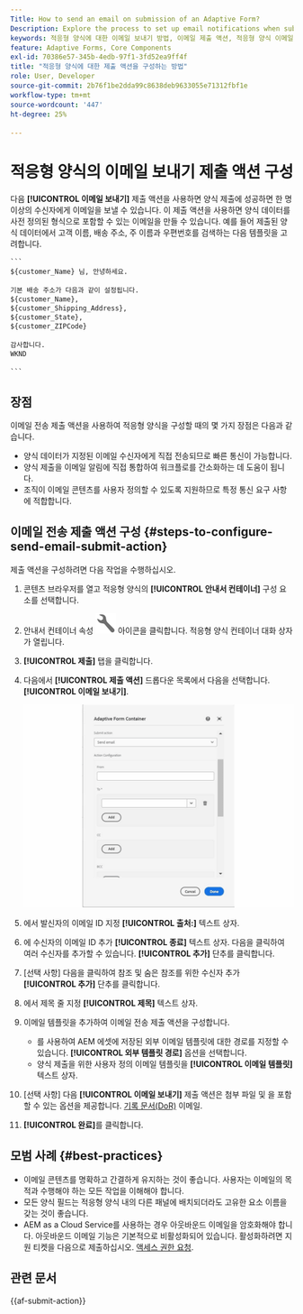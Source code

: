 ```yaml
---
Title: How to send an email on submission of an Adaptive Form?
Description: Explore the process to set up email notifications when submitting an Adaptive Form.
keywords: 적응형 양식에 대한 이메일 보내기 방법, 이메일 제출 액션, 적응형 양식 이메일, 양식 제출 이메일, 이메일 보내기 안내서
feature: Adaptive Forms, Core Components
exl-id: 70386e57-345b-4edb-97f1-3fd52ea9ff4f
title: "적응형 양식에 대한 제출 액션을 구성하는 방법"
role: User, Developer
source-git-commit: 2b76f1be2dda99c8638deb9633055e71312fbf1e
workflow-type: tm+mt
source-wordcount: '447'
ht-degree: 25%

---
```


# 적응형 양식의 이메일 보내기 제출 액션 구성

다음 **[!UICONTROL 이메일 보내기]** 제출 액션을 사용하면 양식 제출에 성공하면 한 명 이상의 수신자에게 이메일을 보낼 수 있습니다. 이 제출 액션을 사용하면 양식 데이터를 사전 정의된 형식으로 포함할 수 있는 이메일을 만들 수 있습니다. 예를 들어 제출된 양식 데이터에서 고객 이름, 배송 주소, 주 이름과 우편번호를 검색하는 다음 템플릿을 고려합니다.


    ```
    ${customer_Name} 님, 안녕하세요.
    
    기본 배송 주소가 다음과 같이 설정됩니다.
    ${customer_Name},
    ${customer_Shipping_Address},
    ${customer_State},
    ${customer_ZIPCode}
    
    감사합니다.
    WKND
    
    ```


## 장점

이메일 전송 제출 액션을 사용하여 적응형 양식을 구성할 때의 몇 가지 장점은 다음과 같습니다.

* 양식 데이터가 지정된 이메일 수신자에게 직접 전송되므로 빠른 통신이 가능합니다.
* 양식 제출을 이메일 알림에 직접 통합하여 워크플로를 간소화하는 데 도움이 됩니다.
* 조직이 이메일 콘텐츠를 사용자 정의할 수 있도록 지원하므로 특정 통신 요구 사항에 적합합니다.

## 이메일 전송 제출 액션 구성 {#steps-to-configure-send-email-submit-action}

제출 액션을 구성하려면 다음 작업을 수행하십시오.

1. 콘텐츠 브라우저를 열고 적응형 양식의 **[!UICONTROL 안내서 컨테이너]** 구성 요소를 선택합니다.
1. 안내서 컨테이너 속성 ![안내서 속성](/help/forms/assets/configure-icon.svg) 아이콘을 클릭합니다. 적응형 양식 컨테이너 대화 상자가 열립니다.
1. **[!UICONTROL 제출]** 탭을 클릭합니다.
1. 다음에서 **[!UICONTROL 제출 액션]** 드롭다운 목록에서 다음을 선택합니다. **[!UICONTROL 이메일 보내기]**.

   ![이메일 보내기 작업 구성](/help/forms/assets/send-email-action-configuration.gif)
1. 에서 발신자의 이메일 ID 지정 **[!UICONTROL 출처:]** 텍스트 상자.
1. 에 수신자의 이메일 ID 추가 **[!UICONTROL 종료]** 텍스트 상자. 다음을 클릭하여 여러 수신자를 추가할 수 있습니다. **[!UICONTROL 추가]** 단추를 클릭합니다.
1. [선택 사항] 다음을 클릭하여 참조 및 숨은 참조를 위한 수신자 추가 **[!UICONTROL 추가]** 단추를 클릭합니다.
1. 에서 제목 줄 지정 **[!UICONTROL 제목]** 텍스트 상자.
1. 이메일 템플릿을 추가하여 이메일 전송 제출 액션을 구성합니다.
   * 를 사용하여 AEM 에셋에 저장된 외부 이메일 템플릿에 대한 경로를 지정할 수 있습니다. **[!UICONTROL 외부 템플릿 경로]** 옵션을 선택합니다.
   * 양식 제출을 위한 사용자 정의 이메일 템플릿을 **[!UICONTROL 이메일 템플릿]** 텍스트 상자.
1. [선택 사항] 다음 **[!UICONTROL 이메일 보내기]** 제출 액션은 첨부 파일 및 을 포함할 수 있는 옵션을 제공합니다. [기록 문서(DoR)](generate-document-of-record-core-components.md) 이메일.
1. **[!UICONTROL 완료]**&#x200B;를 클릭합니다.

## 모범 사례 {#best-practices}

* 이메일 콘텐츠를 명확하고 간결하게 유지하는 것이 좋습니다. 사용자는 이메일의 목적과 수행해야 하는 모든 작업을 이해해야 합니다.
* 모든 양식 필드는 적응형 양식 내의 다른 패널에 배치되더라도 고유한 요소 이름을 갖는 것이 좋습니다.
* AEM as a Cloud Service를 사용하는 경우 아웃바운드 이메일을 암호화해야 합니다. 아웃바운드 이메일 기능은 기본적으로 비활성화되어 있습니다. 활성화하려면 지원 티켓을 다음으로 제출하십시오. [액세스 권한 요청](https://experienceleague.adobe.com/docs/experience-manager-cloud-service/implementing/developing/development-guidelines.html?lang=ko#sending-email).


## 관련 문서

{{af-submit-action}}
